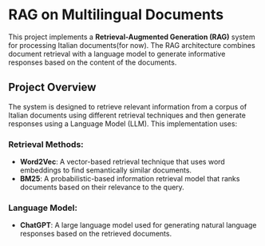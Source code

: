 # RAG on Multilingual Documents

This project implements a **Retrieval-Augmented Generation (RAG)** system for processing Italian documents(for now). The RAG architecture combines document retrieval with a language model to generate informative responses based on the content of the documents.

## Project Overview

The system is designed to retrieve relevant information from a corpus of Italian documents using different retrieval techniques and then generate responses using a Language Model (LLM). This implementation uses:

### Retrieval Methods:
- **Word2Vec**: A vector-based retrieval technique that uses word embeddings to find semantically similar documents.
- **BM25**: A probabilistic-based information retrieval model that ranks documents based on their relevance to the query.

### Language Model:
- **ChatGPT**: A large language model used for generating natural language responses based on the retrieved documents.
